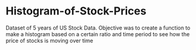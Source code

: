 # Histogram-of-Stock-Prices
Dataset of 5 years of US Stock Data. Objective was to create a function to make a histogram based on a certain ratio and time period to see how the price of stocks is moving over time
